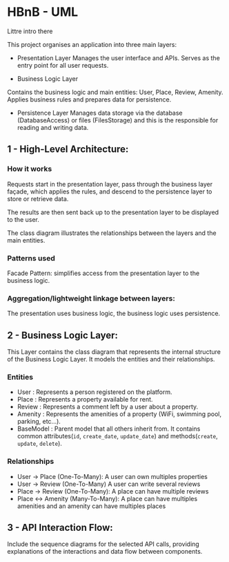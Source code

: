 
# HBnB - UML

Littre intro there

 This project organises an application into three main layers:
- Presentation Layer
Manages the user interface and APIs.
Serves as the entry point for all user requests.

- Business Logic Layer

Contains the business logic and main entities: User, Place, Review, Amenity.
Applies business rules and prepares data for persistence.

- Persistence Layer
Manages data storage via the database (DatabaseAccess) or files (FilesStorage) and this is the responsible for reading and writing data.

## 1 -  High-Level Architecture: 

### How it works

Requests start in the presentation layer, pass through the business layer façade, which applies the rules, and descend to the persistence layer to store or retrieve data.

The results are then sent back up to the presentation layer to be displayed to the user.

The class diagram illustrates the relationships between the layers and the main entities.

### Patterns used

Facade Pattern: simplifies access from the presentation layer to the business logic.

### Aggregation/lightweight linkage between layers:
 The presentation uses business logic, the business logic uses persistence.

## 2 - Business Logic Layer: 
This Layer contains the class diagram that represents the internal structure of the Business Logic Layer. 
It models the entities and their relationships.

### Entities
- User : Represents a person registered on the platform.
- Place : Represents a property available for rent.
- Review : Represents a comment left by a user about a property.
- Amenity : Represents the amenities of a property (WiFi, swimming pool, parking, etc...).
- BaseModel : Parent model that all others inherit from. It contains common attributes(`id`, `create_date`, `update_date`) and methods(`create`, `update`, `delete`).

### Relationships

- User -> Place (One-To-Many):
A user can own multiples properties
- User -> Review (One-To-Many)
A user can write several reviews
- Place -> Review (One-To-Many):
A place can have multiple reviews
- Place <-> Amenity (Many-To-Many):
A place can have multiples amenities and an amenity can have multiples places

## 3 - API Interaction Flow: 
Include the sequence diagrams for the selected API calls, providing explanations of the interactions and data flow between components.


